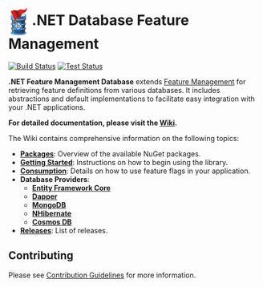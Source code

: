 # <img height="55" src="\build\icon.png" align="center"> .NET Database Feature Management


[![Build Status](https://github.com/teociaps/FeatureManagement.Database/actions/workflows/build.yml/badge.svg)](https://github.com/teociaps/FeatureManagement.Database/actions/workflows/build.yml)
[![Test Status](https://github.com/teociaps/FeatureManagement.Database/actions/workflows/test.yml/badge.svg)](https://github.com/teociaps/FeatureManagement.Database/actions/workflows/test.yml)

**.NET Feature Management Database** extends [Feature Management] for retrieving feature definitions from various databases.
It includes abstractions and default implementations to facilitate easy integration with your .NET applications.

**For detailed documentation, please visit the [Wiki](https://github.com/teociaps/FeatureManagement.Database/wiki).**

The Wiki contains comprehensive information on the following topics:

* **[Packages](https://github.com/teociaps/FeatureManagement.Database/wiki/Packages)**: Overview of the available NuGet packages.
* **[Getting Started](https://github.com/teociaps/FeatureManagement.Database/wiki/Getting-Started)**: Instructions on how to begin using the library.
* **[Consumption](https://github.com/teociaps/FeatureManagement.Database/wiki/Consumption)**: Details on how to use feature flags in your application.
* **Database Providers**:
    * **[Entity Framework Core](https://github.com/teociaps/FeatureManagement.Database/wiki/Database-Providers-Entity-Framework-Core)**
    * **[Dapper](https://github.com/teociaps/FeatureManagement.Database/wiki/Database-Providers-Dapper)**
    * **[MongoDB](https://github.com/teociaps/FeatureManagement.Database/wiki/Database-Providers-MongoDB)**
    * **[NHibernate](https://github.com/teociaps/FeatureManagement.Database/wiki/Database-Providers-NHibernate)**
    * **[Cosmos DB](https://github.com/teociaps/FeatureManagement.Database/wiki/Database-Providers-CosmosDB)**
* **[Releases](https://github.com/teociaps/FeatureManagement.Database/wiki/Release-History)**: List of releases.


## Contributing

Please see [Contribution Guidelines](CONTRIBUTING.md) for more information.


[Feature Management]: https://github.com/microsoft/FeatureManagement-Dotnet
